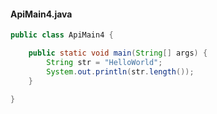 #### ApiMain4.java

```java
public class ApiMain4 {

    public static void main(String[] args) {
        String str = "HelloWorld";
        System.out.println(str.length());
    }

}
```
